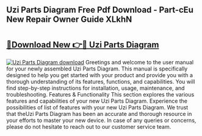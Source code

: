 ## Uzi Parts Diagram Free Pdf Download - Part-cEu New Repair Owner Guide XLkhN

# <h2><a href="http://dfkr47q.blite.top/?on=Uzi+Parts+Diagram">🔗Download New 👉🔴 Uzi Parts Diagram</a></h2>

[![Uzi Parts Diagram download](https://i.imgur.com/lujVjoI.png)](http://dfkr47q.blite.top/?on=Uzi+Parts+Diagram)
Greetings and welcome to the user manual for your newly assembled Uzi Parts Diagram. This manual is specifically designed to help you get started with your product and provide you with a thorough understanding of its features, functions, and capabilities. You will find step-by-step instructions for installation, usage, maintenance, and troubleshooting. Features & Functionality This section explores the various features and capabilities of your new Uzi Parts Diagram. Experience the possibilities of list of features with your new Uzi Parts Diagram. We trust that theUzi Parts Diagram has been an accurate and thorough resource in your efforts to master your new device. In case of any queries or concerns, please do not hesitate to reach out to our customer service team.
